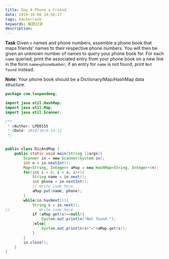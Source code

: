 ```yaml
---
title: Day 8 Phone a Friend
date: 2019-10-08 14:56:17
tags: hackerrank
keywords: 解题记录
description:
---
```


**Task**
Given `n` names and phone numbers, assemble a phone book that maps friends' names to their respective phone numbers. You will then be given an unknown number of names to query your phone book for. For each `name` queried, print the associated entry from your phone book on a new line in the form `name=phoneNumber`; if an entry for `name` is not found, print `Not found` instead.

**Note:** Your phone book should be a Dictionary/Map/HashMap data structure.



<!--more-->





```java
package com.luopandeng;

import java.util.HashMap;
import java.util.Map;
import java.util.Scanner;

/**
 * @Author: LPD0155
 * @Date: 2019/10/8:14:12
 */


public class DicAndMap {
    public static void main(String []args){
        Scanner in = new Scanner(System.in);
        int n = in.nextInt();
        Map<String, Integer> aMap = new HashMap<String, Integer>(n);
        for(int i = 0; i < n; i++){
            String name = in.next();
            int phone = in.nextInt();
            // Write code here
            aMap.put(name, phone);
        }
        while(in.hasNext()){
            String s = in.next();
//             Write code here
            if (aMap.get(s)==null){
                System.out.println("Not found.");
            }else{
                System.out.println(s+"="+aMap.get(s));
            }
        }
        in.close();
    }
}

```

